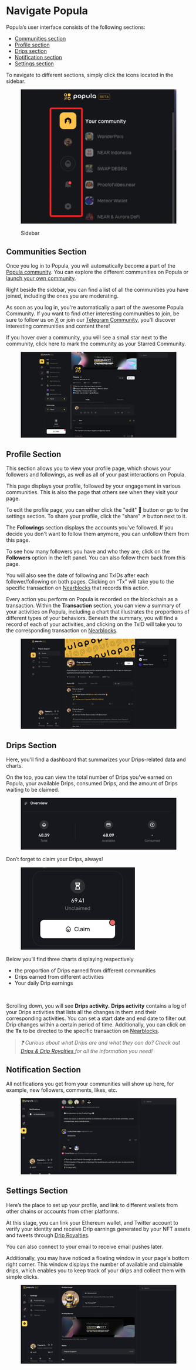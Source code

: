 # Navigate Popula

Popula’s user interface consists of the following sections:

* [Communities section](navigate-popula.md#communities-section)
* [Profile section](navigate-popula.md#profile-section)
* [Drips section](navigate-popula.md#drips-section)
* [Notification section](navigate-popula.md#notification-section)
* [Settings section](navigate-popula.md#settings)

To navigate to different sections, simply click the icons located in the sidebar.

<figure><img src="../.gitbook/assets/image (1) (1).png" alt=""><figcaption><p>Sidebar</p></figcaption></figure>

## Communities Section

Once you log in to Popula, you will automatically become a part of the [Popula community](https://popula.io/c/app.popula.near). You can explore the different communities on Popula or [launch your own community](../community-builders/launch-a-community.md).

Right beside the sidebar, you can find a list of all the communities you have joined, including the ones you are moderating.&#x20;

As soon as you log in, you're automatically a part of the awesome Popula Community. If you want to find other interesting communities to join, be sure to follow us on [X](https://twitter.com/beepopula) or join our [Telegram Community](https://t.me/populacommunity), you'll discover interesting communities and content there!

If you hover over a community, you will see a small star next to the community, click here to mark the community as your Starred Community.

<figure><img src="../.gitbook/assets/image (5) (1).png" alt=""><figcaption></figcaption></figure>

## Profile Section

This section allows you to view your profile page, which shows your followers and followings, as well as all of your past interactions on Popula.

This page displays your profile, followed by your engagement in various communities. This is also the page that others see when they visit your page.

To edit the profile page, you can either click the "edit" 📝 button or go to the settings section. To share your profile, click the "share" ↗️ button next to it.

The **Followings** section displays the accounts you've followed. If you decide you don't want to follow them anymore, you can unfollow them from this page.

To see how many followers you have and who they are, click on the **Followers** option in the left panel. You can also follow them back from this page.

You will also see the date of following and TxIDs after each follower/following on both pages. Clicking on “Tx” will take you to the specific transaction on [Nearblocks](https://nearblocks.io/) that records this action.

Every action you perform on Popula is recorded on the blockchain as a transaction. Within the **Transaction** section, you can view a summary of your activities on Popula, including a chart that illustrates the proportions of different types of your behaviors. Beneath the summary, you will find a record of each of your activities, and clicking on the TxID will take you to the corresponding transaction on [Nearblocks](https://nearblocks.io/).

<figure><img src="../.gitbook/assets/image (6) (1).png" alt=""><figcaption></figcaption></figure>



## Drips Section

Here, you'll find a dashboard that summarizes your Drips-related data and charts.

On the top, you can view the total number of Drips you've earned on Popula, your available Drips, consumed Drips, and the amount of Drips waiting to be claimed.

<figure><img src="../.gitbook/assets/image (3).png" alt=""><figcaption></figcaption></figure>

Don’t forget to claim your Drips, always!

<figure><img src="../.gitbook/assets/image (4).png" alt="" width="311"><figcaption></figcaption></figure>

Below you’ll find three charts displaying respectively

* the proportion of Drips earned from different communities
* Drips earned from different activities
* Your daily Drip earnings

<figure><img src="../.gitbook/assets/drips graph (1).gif" alt=""><figcaption></figcaption></figure>

Scrolling down, you will see **Drips activity.** **Drips activity** contains a log of your Drips activities that lists all the changes in them and their corresponding activities. You can set a start date and end date to filter out Drip changes within a certain period of time. Additionally, you can click on the **Tx** to be directed to the specific transaction on [Nearblocks](https://nearblocks.io/).

> _❓ Curious about what Drips are and what they can do?  Check out_ [_Drips & Drip Royalties_ ](broken-reference)_for all the information you need!_



## Notification Section

All notifications you get from your communities will show up here, for example, new followers, comments, likes, etc.

<figure><img src="../.gitbook/assets/image (5).png" alt=""><figcaption></figcaption></figure>

## Settings Section <a href="#settings" id="settings"></a>

Here’s the place to set up your profile, and link to different wallets from other chains or accounts from other platforms.

At this stage, you can link your Ethereum wallet, and Twitter account to verify your identity and receive Drip earnings generated by your NFT assets and tweets through [Drip Royalties](../drips-and-drip-royalties/drip-royalties.md).

You can also connect to your email to receive email pushes later.

Additionally, you may have noticed a floating window in your page's bottom right corner. This window displays the number of available and claimable drips, which enables you to keep track of your drips and collect them with simple clicks.

<figure><img src="../.gitbook/assets/image (6).png" alt=""><figcaption></figcaption></figure>
